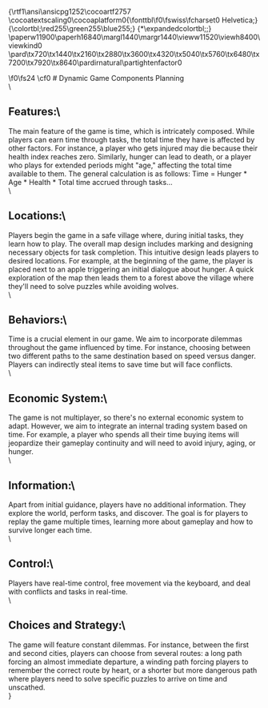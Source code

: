 {\rtf1\ansi\ansicpg1252\cocoartf2757
\cocoatextscaling0\cocoaplatform0{\fonttbl\f0\fswiss\fcharset0 Helvetica;}
{\colortbl;\red255\green255\blue255;}
{\*\expandedcolortbl;;}
\paperw11900\paperh16840\margl1440\margr1440\vieww11520\viewh8400\viewkind0
\pard\tx720\tx1440\tx2160\tx2880\tx3600\tx4320\tx5040\tx5760\tx6480\tx7200\tx7920\tx8640\pardirnatural\partightenfactor0

\f0\fs24 \cf0 # Dynamic Game Components Planning\
\
## Features:\
The main feature of the game is time, which is intricately composed. While players can earn time through tasks, the total time they have is affected by other factors. For instance, a player who gets injured may die because their health index reaches zero. Similarly, hunger can lead to death, or a player who plays for extended periods might "age," affecting the total time available to them. The general calculation is as follows: Time = Hunger * Age * Health * Total time accrued through tasks...\
\
## Locations:\
Players begin the game in a safe village where, during initial tasks, they learn how to play. The overall map design includes marking and designing necessary objects for task completion. This intuitive design leads players to desired locations. For example, at the beginning of the game, the player is placed next to an apple triggering an initial dialogue about hunger. A quick exploration of the map then leads them to a forest above the village where they'll need to solve puzzles while avoiding wolves.\
\
## Behaviors:\
Time is a crucial element in our game. We aim to incorporate dilemmas throughout the game influenced by time. For instance, choosing between two different paths to the same destination based on speed versus danger. Players can indirectly steal items to save time but will face conflicts.\
\
## Economic System:\
The game is not multiplayer, so there's no external economic system to adapt. However, we aim to integrate an internal trading system based on time. For example, a player who spends all their time buying items will jeopardize their gameplay continuity and will need to avoid injury, aging, or hunger.\
\
## Information:\
Apart from initial guidance, players have no additional information. They explore the world, perform tasks, and discover. The goal is for players to replay the game multiple times, learning more about gameplay and how to survive longer each time.\
\
## Control:\
Players have real-time control, free movement via the keyboard, and deal with conflicts and tasks in real-time.\
\
## Choices and Strategy:\
The game will feature constant dilemmas. For instance, between the first and second cities, players can choose from several routes: a long path forcing an almost immediate departure, a winding path forcing players to remember the correct route by heart, or a shorter but more dangerous path where players need to solve specific puzzles to arrive on time and unscathed.\
}